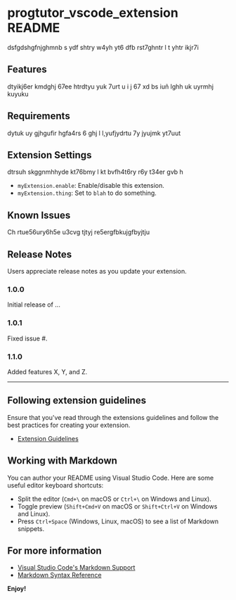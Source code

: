 # progtutor_vscode_extension README

dsfgdshgfnjghmnb   s ydf shtry w4yh yt6 dfb rst7ghntr l t yhtr ikjr7i 

## Features

 dtyikj6er kmdghj 67ee htrdtyu  yuk 7urt u i j 67 xd bs iuñ lghh uk uyrmhj kuyuku 

## Requirements

 dytuk uy gjhgufir hgfa4rs 6 ghj l l,yufjydrtu 7y jyujmk yt7uut

## Extension Settings

 dtrsuh skggnmhhyde kt76bmy l kt bvfh4t6ry r6y t34er gvb h

* `myExtension.enable`: Enable/disable this extension.
* `myExtension.thing`: Set to `blah` to do something.

## Known Issues

Ch rtue56ury6h5e u3cvg tjtyj re5ergfbkujgfbyjtju

## Release Notes

Users appreciate release notes as you update your extension.

### 1.0.0

Initial release of ...

### 1.0.1

Fixed issue #.

### 1.1.0

Added features X, Y, and Z.

---

## Following extension guidelines

Ensure that you've read through the extensions guidelines and follow the best practices for creating your extension.

* [Extension Guidelines](https://code.visualstudio.com/api/references/extension-guidelines)

## Working with Markdown

You can author your README using Visual Studio Code. Here are some useful editor keyboard shortcuts:

* Split the editor (`Cmd+\` on macOS or `Ctrl+\` on Windows and Linux).
* Toggle preview (`Shift+Cmd+V` on macOS or `Shift+Ctrl+V` on Windows and Linux).
* Press `Ctrl+Space` (Windows, Linux, macOS) to see a list of Markdown snippets.

## For more information

* [Visual Studio Code's Markdown Support](http://code.visualstudio.com/docs/languages/markdown)
* [Markdown Syntax Reference](https://help.github.com/articles/markdown-basics/)

**Enjoy!**
